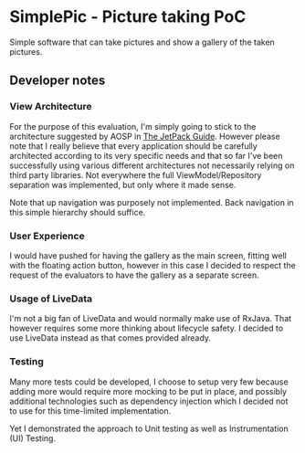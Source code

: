 # SimplePic - Picture taking PoC

Simple software that can take pictures and show a gallery of the taken pictures.

## Developer notes

### View Architecture

For the purpose of this evaluation, I'm simply going to stick to the architecture suggested by AOSP
in [The JetPack Guide](https://developer.android.com/jetpack/guide).
However please note that I really believe that every application should be carefully architected
according to its very specific needs and that so far I've been successfully using various different 
architectures not necessarily relying on third party libraries.
Not everywhere the full ViewModel/Repository separation was implemented, but only where it made 
sense.

Note that up navigation was purposely not implemented. Back navigation in this simple hierarchy
should suffice.

### User Experience

I would have pushed for having the gallery as the main screen, fitting well with the floating action
button, however in this case I decided to respect the request of the evaluators to have the gallery 
as a separate screen.

### Usage of LiveData

I'm not a big fan of LiveData and would normally make use of RxJava. That however requires some more
thinking about lifecycle safety. I decided to use LiveData instead as that comes provided already.

### Testing

Many more tests could be developed, I choose to setup very few because adding more would require
more mocking to be put in place, and possibly additional technologies such as dependency injection 
which I decided not to use for this time-limited implementation.

Yet I demonstrated the approach to Unit testing as well as Instrumentation (UI) Testing.
